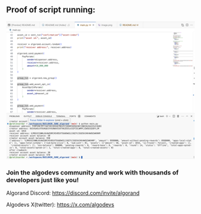 ## Proof of script running:
<img title="Proof of script running:" alt="Proof of script running:" src="image.png">

### Join the algodevs community and work with thousands of developers just like you!

Algorand Discord: https://discord.com/invite/algorand

Algodevs X(twitter): https://x.com/algodevs


